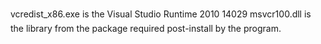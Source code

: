 vcredist_x86.exe is the Visual Studio Runtime 2010 14029
msvcr100.dll is the library from the package required post-install by the program.
